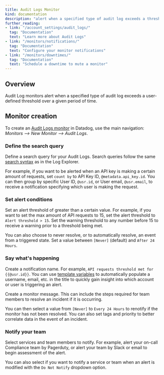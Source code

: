 ```yaml
---
title: Audit Logs Monitor
kind: documentation
description: "alert when a specified type of audit log exceeds a threshold"
further_reading:
- link: "/account_settings/audit_logs/"
  tag: "Documentation"
  text: "Learn more about Audit Logs"
- link: "/monitors/notifications/"
  tag: "Documentation"
  text: "Configure your monitor notifications"
- link: "/monitors/downtimes/"
  tag: "Documentation"
  text: "Schedule a downtime to mute a monitor"
---
```


## Overview

Audit Log monitors alert when a specified type of audit log exceeds a user-defined threshold over a given period of time.

## Monitor creation

To create an [Audit Logs monitor][1] in Datadog, use the main navigation: *Monitors --> New Monitor --> Audit Logs*.

### Define the search query

Define a search query for your Audit Logs. Search queries follow the same [search syntax][2] as in the Log Explorer.

For example, if you want to be alerted when an API key is making a certain amount of requests, set `count by` to API Key ID, `@metadata.api_key.id`. You can then group by specific User ID, `@usr.id`, or User email, `@usr.email`, to receive a notification specifying which user is making the request.

### Set alert conditions

Set an alert threshold of greater than a certain value. For example, if you want to set the max amount of API requests to 15, set the alert threshold to `Alert threshold > 15`. Set the warning threshold to any number before 15 to receive a warning prior to a threshold being met.

You can also choose to never resolve, or to automatically resolve, an event from a triggered state. Set a value between `[Never]` (default) and `After 24 Hours`.

### Say what's happening

Create a notification name. For example, `API requests threshold met for {{@usr.id}}`. You can use [template variables][3] to automatically populate a username, email, etc. in the title to quickly gain insight into which account or user is triggering an alert.

Create a monitor message. This can include the steps required for team members to resolve an incident if it is occurring.

You can then select a value from `[Never]` to `Every 24 Hours` to renotify if the monitor has not been resolved. You can also set tags and priority to better correlate data in the event of an incident.

### Notify your team

Select services and team members to notify. For example, alert your on-call Compliance team by Pagerduty, or alert your team by Slack or email to begin assessment of the alert.

You can also select if you want to notify a service or team when an alert is modified with the `Do Not Notify` dropdown option.

[1]: https://app.datadoghq.com/monitors/create/audit
[2]: /logs/explorer/search_syntax/
[3]: /getting_started/monitors/#say-whats-happening
